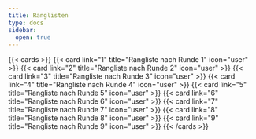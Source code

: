 ```yaml
---
title: Ranglisten
type: docs
sidebar:
  open: true
---
```


{{< cards >}}
{{< card link="1" title="Rangliste nach Runde 1" icon="user" >}}
{{< card link="2" title="Rangliste nach Runde 2" icon="user" >}}
{{< card link="3" title="Rangliste nach Runde 3" icon="user" >}}
{{< card link="4" title="Rangliste nach Runde 4" icon="user" >}}
{{< card link="5" title="Rangliste nach Runde 5" icon="user" >}}
{{< card link="6" title="Rangliste nach Runde 6" icon="user" >}}
{{< card link="7" title="Rangliste nach Runde 7" icon="user" >}}
{{< card link="8" title="Rangliste nach Runde 8" icon="user" >}}
{{< card link="9" title="Rangliste nach Runde 9" icon="user" >}}
{{< /cards >}}
